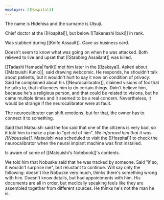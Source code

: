 ```yaml
---
employer: [[Hospital]]
---
```


The name is Hidehisa and the surname is Utsuji.

Chief doctor at the [[Hospital]], but below [[Takanashi Ibuki]] in rank.

Was stabbed during [[Knife Assault]]. Gave us business card.

Doesn't seem to know what was going on when he was attacked. Both relieved to live and upset that [[Stabbing Assailant]] was killed.


[[Tadashi Hamada|Yarik]] met him later in the [[Izakaya]].
Asked about [[Matsuishi Kunio]], said drawing webcomic. He responds, he shouldn't talk about patients, but it wouldn't hurt to say it now on condition of privacy. 
Said he complained about his [[Neurocalibrator]], claimed visions of fox that he talks to, that influences him to do certain things.
Didn't believe him, because he's a religious person, and that could be related to visions, but he came multiple times and it seemed to be a real concern.
Nevertheless, it would be strange if the neurocalibrator were at fault.

The neurocalibrator can shift emotions, but for that, the owner has to connect it to something.

Said that Matsuishi said the fox said that one of the citizens is very bad, so it told him to make a plan to "get rid of him". *We informed him that it was [[Nobusuke]].*
Matsuishi was scheduled to visit the [[Hospital]] to check the neurocalibrator when the neural implant machine was first installed.

Is aware of some of [[Matsuishi's Notebook]]'s contents. 

We told him that Nobuske said that he was tracked by someone. Said "if so, it wouldn't surprise me", but reluctant to continue. Will say only the following: doesn't like Nobuske very much, thinks there's something wrong with him. Doesn't know details, but had appointments with him. His documents are all in order, but medically speaking feels like they are assembled together from different sources. He thinks he's not the man he is.
